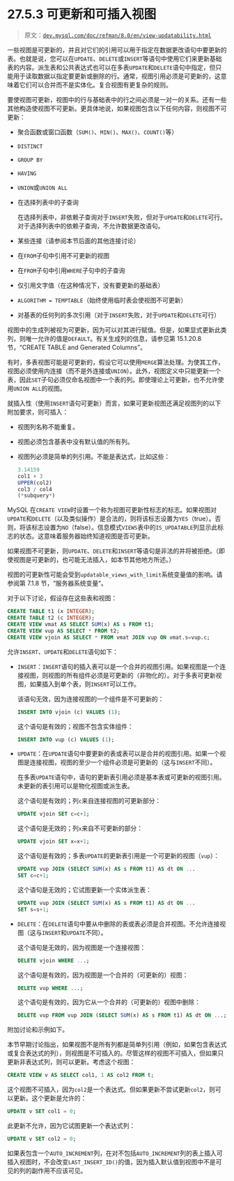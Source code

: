 # 27.5.3 可更新和可插入视图

> 原文：[`dev.mysql.com/doc/refman/8.0/en/view-updatability.html`](https://dev.mysql.com/doc/refman/8.0/en/view-updatability.html)

一些视图是可更新的，并且对它们的引用可以用于指定在数据更改语句中要更新的表。也就是说，您可以在`UPDATE`、`DELETE`或`INSERT`等语句中使用它们来更新基础表的内容。派生表和公共表达式也可以在多表`UPDATE`和`DELETE`语句中指定，但只能用于读取数据以指定要更新或删除的行。通常，视图引用必须是可更新的，这意味着它们可以合并而不是实体化。复合视图有更复杂的规则。

要使视图可更新，视图中的行与基础表中的行之间必须是一对一的关系。还有一些其他构造使视图不可更新。更具体地说，如果视图包含以下任何内容，则视图不可更新：

+   聚合函数或窗口函数（`SUM()`、`MIN()`、`MAX()`、`COUNT()`等）

+   `DISTINCT`

+   `GROUP BY`

+   `HAVING`

+   `UNION`或`UNION ALL`

+   在选择列表中的子查询

    在选择列表中，非依赖子查询对于`INSERT`失败，但对于`UPDATE`和`DELETE`可行。对于选择列表中的依赖子查询，不允许数据更改语句。

+   某些连接（请参阅本节后面的其他连接讨论）

+   在`FROM`子句中引用不可更新的视图

+   在`FROM`子句中引用`WHERE`子句中的子查询

+   仅引用文字值（在这种情况下，没有要更新的基础表）

+   `ALGORITHM = TEMPTABLE`（始终使用临时表会使视图不可更新）

+   对基表的任何列的多次引用（对于`INSERT`失败，对于`UPDATE`和`DELETE`可行）

视图中的生成列被视为可更新，因为可以对其进行赋值。但是，如果显式更新此类列，则唯一允许的值是`DEFAULT`。有关生成列的信息，请参见第 15.1.20.8 节，“CREATE TABLE and Generated Columns”。

有时，多表视图可能是可更新的，假设它可以使用`MERGE`算法处理。为使其工作，视图必须使用内连接（而不是外连接或`UNION`）。此外，视图定义中只能更新一个表，因此`SET`子句必须仅命名视图中一个表的列。即使理论上可更新，也不允许使用`UNION ALL`的视图。

就插入性（使用`INSERT`语句可更新）而言，如果可更新视图还满足视图列的以下附加要求，则可插入：

+   视图列名称不能重复。

+   视图必须包含基表中没有默认值的所有列。

+   视图列必须是简单的列引用。不能是表达式，比如这些：

    ```sql
    3.14159
    col1 + 3
    UPPER(col2)
    col3 / col4
    (*subquery*)
    ```

MySQL 在`CREATE VIEW`时设置一个称为视图可更新性标志的标志。如果视图对`UPDATE`和`DELETE`（以及类似操作）是合法的，则将该标志设置为`YES`（true）。否则，将该标志设置为`NO`（false）。信息模式`VIEWS`表中的`IS_UPDATABLE`列显示此标志的状态。这意味着服务器始终知道视图是否可更新。

如果视图不可更新，则`UPDATE`、`DELETE`和`INSERT`等语句是非法的并将被拒绝。（即使视图是可更新的，也可能无法插入，如本节其他地方所述。）

视图的可更新性可能会受到`updatable_views_with_limit`系统变量值的影响。请参阅第 7.1.8 节，“服务器系统变量”。

对于以下讨论，假设存在这些表和视图：

```sql
CREATE TABLE t1 (x INTEGER);
CREATE TABLE t2 (c INTEGER);
CREATE VIEW vmat AS SELECT SUM(x) AS s FROM t1;
CREATE VIEW vup AS SELECT * FROM t2;
CREATE VIEW vjoin AS SELECT * FROM vmat JOIN vup ON vmat.s=vup.c;
```

允许`INSERT`、`UPDATE`和`DELETE`语句如下：

+   `INSERT`：`INSERT`语句的插入表可以是一个合并的视图引用。如果视图是一个连接视图，则视图的所有组件必须是可更新的（非物化的）。对于多表可更新视图，如果插入到单个表，则`INSERT`可以工作。

    该语句无效，因为连接视图的一个组件是不可更新的：

    ```sql
    INSERT INTO vjoin (c) VALUES (1);
    ```

    这个语句是有效的；视图不包含实体组件：

    ```sql
    INSERT INTO vup (c) VALUES (1);
    ```

+   `UPDATE`：在`UPDATE`语句中要更新的表或表可以是合并的视图引用。如果一个视图是连接视图，视图的至少一个组件必须是可更新的（这与`INSERT`不同）。

    在多表`UPDATE`语句中，语句的更新表引用必须是基本表或可更新的视图引用。未更新的表引用可以是物化视图或派生表。

    这个语句是有效的；列`c`来自连接视图的可更新部分：

    ```sql
    UPDATE vjoin SET c=c+1;
    ```

    这个语句是无效的；列`x`来自不可更新的部分：

    ```sql
    UPDATE vjoin SET x=x+1;
    ```

    这个语句是有效的；多表`UPDATE`的更新表引用是一个可更新的视图（`vup`）：

    ```sql
    UPDATE vup JOIN (SELECT SUM(x) AS s FROM t1) AS dt ON ...
    SET c=c+1;
    ```

    这个语句是无效的；它试图更新一个实体派生表：

    ```sql
    UPDATE vup JOIN (SELECT SUM(x) AS s FROM t1) AS dt ON ...
    SET s=s+1;
    ```

+   `DELETE`：在`DELETE`语句中要从中删除的表或表必须是合并视图。不允许连接视图（这与`INSERT`和`UPDATE`不同）。

    这个语句是无效的，因为视图是一个连接视图：

    ```sql
    DELETE vjoin WHERE ...;
    ```

    这个语句是有效的，因为视图是一个合并的（可更新的）视图：

    ```sql
    DELETE vup WHERE ...;
    ```

    这个语句是有效的，因为它从一个合并的（可更新的）视图中删除：

    ```sql
    DELETE vup FROM vup JOIN (SELECT SUM(x) AS s FROM t1) AS dt ON ...;
    ```

附加讨论和示例如下。

本节早期讨论指出，如果视图不是所有列都是简单列引用（例如，如果包含表达式或复合表达式的列），则视图是不可插入的。尽管这样的视图不可插入，但如果只更新非表达式列，则可以更新。考虑这个视图：

```sql
CREATE VIEW v AS SELECT col1, 1 AS col2 FROM t;
```

这个视图不可插入，因为`col2`是一个表达式。但如果更新不尝试更新`col2`，则可以更新。这个更新是允许的：

```sql
UPDATE v SET col1 = 0;
```

此更新不允许，因为它试图更新一个表达式列：

```sql
UPDATE v SET col2 = 0;
```

如果表包含一个`AUTO_INCREMENT`列，在对不包括`AUTO_INCREMENT`列的表上插入可插入视图时，不会改变`LAST_INSERT_ID()`的值，因为插入默认值到视图中不是可见的列的副作用不应该可见。
